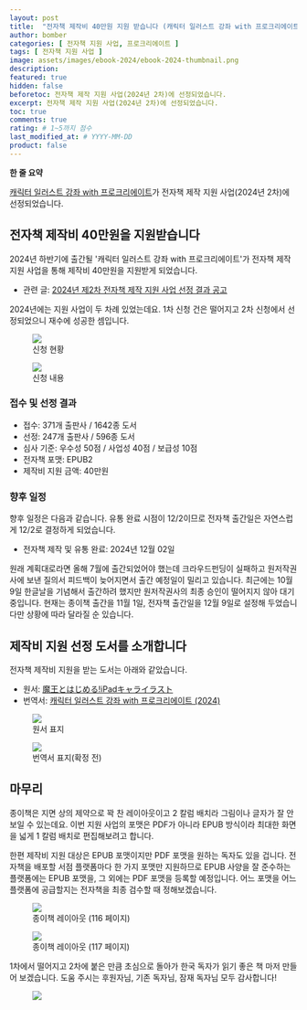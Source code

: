```yaml
---
layout: post
title:  "전자책 제작비 40만원 지원 받습니다 (캐릭터 일러스트 강좌 with 프로크리에이트)"
author: bomber
categories: [ 전자책 지원 사업, 프로크리에이트 ]
tags: [ 전자책 지원 사업 ]
image: assets/images/ebook-2024/ebook-2024-thumbnail.png
description: 
featured: true
hidden: false
beforetoc: 전자책 제작 지원 사업(2024년 2차)에 선정되었습니다.
excerpt: 전자책 제작 지원 사업(2024년 2차)에 선정되었습니다.
toc: true
comments: true
rating: # 1~5까지 점수
last_modified_at: # YYYY-MM-DD
product: false
---
```


<div class="note">
    <b>한 줄 요약</b>
    <p><a href="https://zzom.io/character-illustration-with-procreate" target="_blank">캐릭터 일러스트 강좌 with 프로크리에이트</a>가 전자책 제작 지원 사업(2024년 2차)에 선정되었습니다.</p> 
</div>

## 전자책 제작비 40만원을 지원받습니다

2024년 하반기에 출간될 '캐릭터 일러스트 강좌 with 프로크리에이트'가 전자책 제작 지원 사업을 통해 제작비 40만원을 지원받게 되었습니다.

* 관련 글: 
<a href="https://baro.kpipa.or.kr/front/cmmnBbs/bbsMng/cmmnBbsView.do?cntntNo=65&pstNo=100" target="_blank">2024년 제2차 전자책 제작 지원 사업 선정 결과 공고</a>

2024년에는 지원 사업이 두 차례 있었는데요. 1차 신청 건은 떨어지고 2차 신청에서 선정되었으니 재수에 성공한 셈입니다.


<div class="container">
    <div class="row">
        <div class="col ml-auto">
        <figure>
        <img class="rounded" src="{{ site.url }}{{ site.baseurl }}/assets/images/ebook-2024/1.png" alter="">
        <figcaption>신청 현황</figcaption>
        </figure>
        </div>
    </div>
    <div class="row">
        <div class="col ml-auto">
        <figure>
        <img class="rounded" src="{{ site.url }}{{ site.baseurl }}/assets/images/ebook-2024/2.png" alter="">
        <figcaption>신청 내용</figcaption>
        </figure>
        </div>
    </div>
</div>

### 접수 및 선정 결과

* 접수: 371개 출판사 / 1642종 도서
* 선정: 247개 출판사 / 596종 도서
* 심사 기준: 우수성 50점 / 사업성 40점 / 보급성 10점
* 전자책 포맷: EPUB2
* 제작비 지원 금액: 40만원

### 향후 일정

향후 일정은 다음과 같습니다. 유통 완료 시점이 12/2이므로 전자책 출간일은 자연스럽게 12/2로 결정하게 되었습니다.

* 전자책 제작 및 유통 완료: 2024년 12월 02일

원래 계획대로라면 올해 7월에 출간되었어야 했는데 크라우드펀딩이 실패하고 원저작권사에 보낸 질의서 피드백이 늦어지면서 출간 예정일이 밀리고 있습니다. 최근에는 10월 9일 한글날을 기념해서 출간하려 했지만 원저작권사의 최종 승인이 떨어지지 않아 대기 중입니다. 현재는 종이책 출간을 11월 1일, 전자책 출간일을 12월 9일로 설정해 두었습니다만 상황에 따라 달라질 순 있습니다.

## 제작비 지원 선정 도서를 소개합니다
전자책 제작비 지원을 받는 도서는 아래와 같았습니다.

* 원서: <a href="https://amzn.asia/d/0X7CBp2" target="_blank">魔王とはじめる!iPadキャライラスト</a>
* 번역서: <a href="https://zzom.io/character-illustration-with-procreate/" target="_blank">캐릭터 일러스트 강좌 with 프로크리에이트 (2024)</a>

<div class="container">
    <div class="row">
        <div class="col ml-auto">
        <figure>
        <img class="rounded" src="{{ site.url }}{{ site.baseurl }}/assets/images/beta-reading/deep-blizzard-procreate/cover-procreate-ja.png" alter="book cover ja">
        <figcaption>원서 표지</figcaption>
        </figure>
        </div>
        <div class="col ml-auto">
        <figure>
        <img class="rounded" src="{{ site.url }}{{ site.baseurl }}/assets/images/beta-reading/deep-blizzard-procreate/cover-procreate-ko.png" alter="book cover ko">
        <figcaption>번역서 표지(확정 전)</figcaption>
        </figure>
        </div>
    </div>
</div>

## 마무리
종이책은 지면 상의 제약으로 꽉 찬 레이아웃이고 2 칼럼 배치라 그림이나 글자가 잘 안 보일 수 있는데요. 이번 지원 사업의 포맷은 PDF가 아니라 EPUB 방식이라 최대한 화면을 넓게 1 칼럼 배치로 편집해보려고 합니다.

한편 제작비 지원 대상은 EPUB 포맷이지만 PDF 포맷을 원하는 독자도 있을 겁니다. 전자책을 배포할 서점 플랫폼마다 한 가지 포맷만 지원하므로 EPUB 사양을 잘 준수하는 플랫폼에는 EPUB 포맷을, 그 외에는 PDF 포맷을 등록할 예정입니다. 어느 포맷을 어느 플랫폼에 공급할지는 전자책을 최종 검수할 때 정해보겠습니다.

<div class="container">
    <div class="row">
        <div class="col ml-auto">
        <figure>
        <img class="rounded" src="{{ site.url }}{{ site.baseurl }}/assets/images/ebook-2024/procreate-text (v1.7 page)_116.png" alter="">
        <figcaption>종이책 레이아웃 (116 페이지)</figcaption>
        </figure>
        </div>
    </div>
    <div class="row">
        <div class="col ml-auto">
        <figure>
        <img class="rounded" src="{{ site.url }}{{ site.baseurl }}/assets/images/ebook-2024/procreate-text (v1.7 page)_116.png" alter="">
        <figcaption>종이책 레이아웃 (117 페이지)</figcaption>
        </figure>
        </div>
    </div>
</div>

1차에서 떨어지고 2차에 붙은 만큼 초심으로 돌아가 한국 독자가 읽기 좋은 책 마저 만들어 보겠습니다.
도움 주시는 후원자님, 기존 독자님, 잠재 독자님 모두 감사합니다!

<figure>
<img class="medium" src="{{ site.url }}{{ site.baseurl }}/assets/images/zzom-banner.jpg" alter="present">
</figure>
